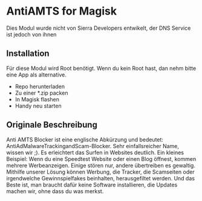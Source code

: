 # AntiAMTS for Magisk
Dies Modul wurde nicht von Sierra Developers entwikelt, der DNS Service ist jedoch von ihnen

## Installation
Für diese Modul wird Root benötigt. Wenn du kein Root hast, dan nehm bitte eine App als alternative.

- Repo herunterladen
- Zu einer *.zip packen
- In Magisk flashen
- Handy neu starten


## Originale Beschreibung
Anti AMTS Blocker ist eine englische Abkürzung und bedeutet: AntiAdMalwareTrackingandScam-Blocker. Sehr einfallsreicher Name, wissen wir ;). Es erleichtert das Surfen in Websites deutlich. Ein kleines Beispiel: Wenn du eine Speedtest Website oder einen Blog öffnest, kommen mehrere Werbeanzeigen. Einige stören nur, andere übertreiben es gewaltig. Mithilfe unserer Lösung können Werbung, die Tracker, die Scamseiten oder irgendwelche Gewinnspielfakes beinhalten, herausgefiltet werden. Und das Beste ist, man braucht dafür keine Software installieren, die Updates machen wir, ohne dass du was merkst.